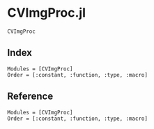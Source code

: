 # CVImgProc.jl

```@docs
CVImgProc
```

## Index

```@index
Modules = [CVImgProc]
Order = [:constant, :function, :type, :macro]
```

## Reference

```@autodocs
Modules = [CVImgProc]
Order = [:constant, :function, :type, :macro]
```
